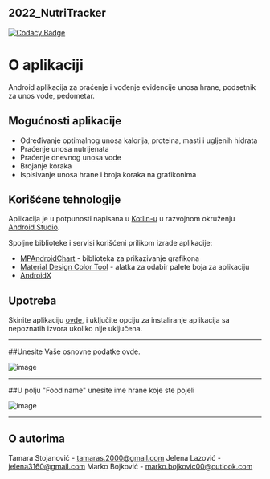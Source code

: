 ## 2022_NutriTracker

[![Codacy Badge](https://api.codacy.com/project/badge/Grade/94c2bc81da7348ad9cc277636bdef27e)](https://app.codacy.com/gh/matf-pp/2022_NutriTracker?utm_source=github.com&utm_medium=referral&utm_content=matf-pp/2022_NutriTracker&utm_campaign=Badge_Grade_Settings)

# O aplikaciji
Android aplikacija za praćenje i vođenje evidencije unosa hrane, podsetnik za unos vode, pedometar.

## Mogućnosti aplikacije

+ Određivanje optimalnog unosa kalorija, proteina, masti i ugljenih hidrata
+ Praćenje unosa nutrijenata
+ Praćenje dnevnog unosa vode
+ Brojanje koraka
+ Ispisivanje unosa hrane i broja koraka na grafikonima

## Korišćene tehnologije

Aplikacija je u potpunosti napisana u [Kotlin-u](https://kotlinlang.org/) u razvojnom okruženju [Android Studio](https://developer.android.com/studio).

Spoljne biblioteke i servisi korišćeni prilikom izrade aplikacije: 
+ [MPAndroidChart](https://github.com/PhilJay/MPAndroidChart) - biblioteka za prikazivanje grafikona
+ [Material Design Color Tool](https://material.io/resources/color/#!/) - alatka za odabir palete boja za aplikaciju
+ [AndroidX](https://github.com/androidx/androidx) 

## Upotreba

Skinite aplikaciju [ovde](https://github.com/matf-pp/2022_NutriTracker/raw/main/nutritracker.apk), i uključite opciju za instaliranje aplikacija sa nepoznatih izvora ukoliko nije uključena.

---

##Unesite Vaše osnovne podatke ovde.

![image](https://user-images.githubusercontent.com/62253006/166939788-ad9c88f3-5301-4314-99e4-a60ded8d0f29.png)

---
##U polju "Food name" unesite ime hrane koje ste pojeli

![image](https://user-images.githubusercontent.com/62253006/166946378-c9a078a0-cfb3-47df-a8b0-057acd1f03f2.png)

---

## O autorima

Tamara Stojanović - tamaras.2000@gmail.com
Jelena Lazović - jelena3160@gmail.com
Marko Bojković - marko.bojkovic00@outlook.com
